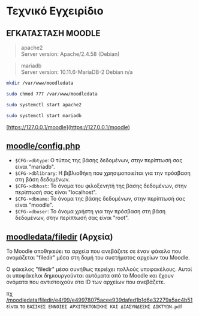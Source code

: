 # Τεχνικό Εγχειρίδιο

## ΕΓΚΑΤΑΣΤΑΣΗ MOODLE

> apache2 <br>
> Server version: Apache/2.4.58 (Debian)

> mariadb <br>
> Server version: 10.11.6-MariaDB-2 Debian n/a

```bash
mkdir /var/www/moodledata
```

```bash
sudo chmod 777 /var/www/moodledata
```

```bash
sudo systemctl start apache2
```

```bash
sudo systemctl start mariadb
```

[https://127.0.0.1/moodle](https://127.0.0.1/moodle)

## [moodle/config.php](./moodle/config.php) 

 - `$CFG->dbtype`: Ο τύπος της βάσης δεδομένων, στην περίπτωσή σας είναι "mariadb".
 - `$CFG->dblibrary`: Η βιβλιοθήκη που χρησιμοποιείται για την πρόσβαση στη βάση δεδομένων.
 - `$CFG->dbhost`: Το όνομα του φιλοξενητή της βάσης δεδομένων, στην περίπτωσή σας είναι "localhost".
 - `$CFG->dbname`: Το όνομα της βάσης δεδομένων, στην περίπτωσή σας είναι "moodle".
 - `$CFG->dbuser`: Το όνομα χρήστη για την πρόσβαση στη βάση δεδομένων, στην περίπτωσή σας είναι "root".

## [moodledata/filedir](./moodledata/filedir) (Αρχεία)

Το Moodle αποθηκεύει τα αρχεία που ανεβάζετε σε έναν φάκελο που ονομάζεται "filedir" μέσα στη δομή του συστήματος αρχείων του Moodle.

Ο φάκελος "filedir" μέσα συνήθως περιέχει πολλούς υποφακέλους. Αυτοί οι υποφάκελοι δημιουργούνται αυτόματα από το Moodle και έχουν ονόματα που αντιστοιχούν στα ID των αρχείων που ανεβάζετε.

πχ [/moodledata/filedir/e4/99/e49978075acee939dafed1b1d6e32279a5ac4b51](/moodledata/filedir/e4/99/e49978075acee939dafed1b1d6e32279a5ac4b51) είναι το `ΒΑΣΙΚΕΣ ΕΝΝΟΙΕΣ ΑΡΧΙΤΕΚΤΟΝΙΚΗΣ ΚΑΙ ΔΙΑΣΥΝΔΕΣΗΣ ΔΙΚΤΥΩΝ.pdf`
